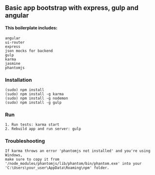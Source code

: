 ## Basic app bootstrap with express, gulp and angular

#### This boilerplate includes:
```
angular
ui-router
express
json mocks for backend
gulp
karma
jasmine
phantomjs
```

### Installation

```
(sudo) npm install
(sudo) npm install -g karma
(sudo) npm install -g nodemon
(sudo) npm install -g gulp
```

### Run

```
1. Run tests: karma start
2. Rebuild app and run server: gulp
```

### Troubleshooting

```
If karma throws an error 'phantomjs not installed' and you're using Windows,
make sure to copy it from '/node_modules/phantomjs/lib/phantom/bin/phantom.exe' into your
'C:\Users\your_user\AppData\Roaming\npm' folder.
```
